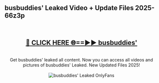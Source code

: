 <h2>busbuddies' Leaked Video + Update Files 2025- 66z3p</h2>
<br>
<div align="center">
<h2><a href="https://libra.edu.pl?busbuddies'" rel="nofollow">🔴 CLICK HERE 🌐==►► busbuddies'</a></h2>
<br>
Get busbuddies' leaked all content. Now you can access all videos and pictures of busbuddies' Leaked. New Updated Files 2025!
<br>
<br>
<a href="https://libra.edu.pl?busbuddies'" rel="nofollow" data-target="animated-image.originalLink"><img src="https://i.ibb.co.com/WyWwxjT/player-gif2.gif" alt="busbuddies' Leaked OnlyFans" style="max-width: 100%; display: inline-block;" data-target="animated-image.originalImage"></a>
</div>
<br>